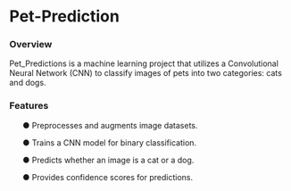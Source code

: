 # Pet-Prediction
### Overview

Pet_Predictions is a machine learning project that utilizes a Convolutional Neural Network (CNN) to classify images of pets into two categories: cats and dogs.

### Features

<ul dir="auto">
● Preprocesses and augments image datasets.


● Trains a CNN model for binary classification.

● Predicts whether an image is a cat or a dog.

● Provides confidence scores for predictions. 
</ul>
